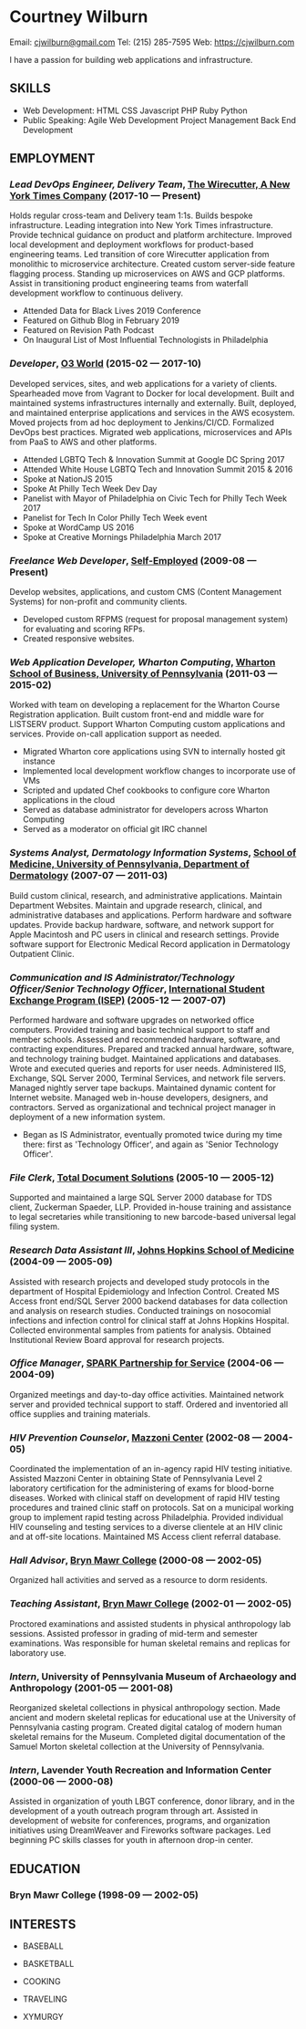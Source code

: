 Courtney Wilburn
============
Email: cjwilburn@gmail.com
Tel: (215) 285-7595
Web: https://cjwilburn.com

I have a passion for building web applications and infrastructure.

## SKILLS

  - Web Development: HTML CSS Javascript PHP Ruby Python 
  - Public Speaking: Agile Web Development Project Management Back End Development 

## EMPLOYMENT

### *Lead DevOps Engineer, Delivery Team*, [The Wirecutter, A New York Times Company](https://thewirecutter.com) (2017-10 — Present)

Holds regular cross-team and Delivery team 1:1s. Builds bespoke infrastructure. Leading integration into New York Times infrastructure. Provide technical guidance on product and platform architecture. Improved local development and deployment workflows for product-based engineering teams. Led transition of core Wirecutter application from monolithic to microservice architecture. Created custom server-side feature flagging process. Standing up microservices on AWS and GCP platforms. Assist in transitioning product engineering teams from waterfall development workflow to continuous delivery.
  - Attended Data for Black Lives 2019 Conference
  - Featured on Github Blog in February 2019
  - Featured on Revision Path Podcast
  - On Inaugural List of Most Influential Technologists in Philadelphia

### *Developer*, [O3 World](https://o3world.com) (2015-02 — 2017-10)

Developed services, sites, and web applications for a variety of clients. Spearheaded move from Vagrant to Docker for local development. Built and maintained systems infrastructures internally and externally. Built, deployed, and maintained enterprise applications and services in the AWS ecosystem. Moved projects from ad hoc deployment to Jenkins/CI/CD. Formalized DevOps best practices. Migrated web applications, microservices and APIs from PaaS to AWS and other platforms.
  - Attended LGBTQ Tech & Innovation Summit at Google DC Spring 2017
  - Attended White House LGBTQ Tech and Innovation Summit 2015 & 2016
  - Spoke at NationJS 2015
  - Spoke At Philly Tech Week Dev Day
  - Panelist with Mayor of Philadelphia on Civic Tech for Philly Tech Week 2017
  - Panelist for Tech In Color Philly Tech Week event
  - Spoke at WordCamp US 2016
  - Spoke at Creative Mornings Philadelphia March 2017

### *Freelance Web Developer*, [Self-Employed](http://cjwilburn.com) (2009-08 — Present)

Develop websites, applications, and custom CMS (Content Management Systems) for non-profit and community clients.
  - Developed custom RFPMS (request for proposal management system) for evaluating and scoring RFPs.
  - Created responsive websites.

### *Web Application Developer, Wharton Computing*, [Wharton School of Business, University of Pennsylvania](http://wharton.upenn.edu) (2011-03 — 2015-02)

Worked with team on developing a replacement for the Wharton Course Registration application. Built custom front-end and middle ware for LISTSERV product. Support Wharton Computing custom applications and services. Provide on-call application support as needed.
  - Migrated Wharton core applications using SVN to internally hosted git instance
  - Implemented local development workflow changes to incorporate use of VMs
  - Scripted and updated Chef cookbooks to configure core Wharton applications in the cloud
  - Served as database administrator for developers across Wharton Computing
  - Served as a moderator on official git IRC channel

### *Systems Analyst, Dermatology Information Systems*, [School of Medicine, University of Pennsylvania, Department of Dermatology](https://www.med.upenn.edu) (2007-07 — 2011-03)

Build custom clinical, research, and administrative applications. Maintain Department Websites. Maintain and upgrade research, clinical, and administrative databases and applications. Perform hardware and software updates.  Provide backup hardware, software, and network support for Apple Macintosh and PC users in clinical and research settings. Provide software support for Electronic Medical Record application in Dermatology Outpatient Clinic.

### *Communication and IS Administrator/Technology Officer/Senior Technology Officer*, [International Student Exchange Program (ISEP)](https://www.isepstudyabroad.org/) (2005-12 — 2007-07)

  Performed hardware and software upgrades on networked office computers. Provided training and basic technical support to staff and member schools. Assessed and recommended hardware, software, and contracting expenditures. Prepared and tracked annual hardware, software, and technology training budget. Maintained applications and databases. Wrote and executed queries and reports for user needs. Administered IIS, Exchange, SQL Server 2000, Terminal Services, and network file servers. Managed nightly server tape backups. Maintained dynamic content for Internet website. Managed web in-house developers, designers, and contractors. Served as organizational and technical project manager in deployment of a new information system.
  - Began as IS Administrator, eventually promoted twice during my time there: first as 'Technology Officer', and again as 'Senior Technology Officer'.

### *File Clerk*, [Total Document Solutions](http://www.totaldocuments.com/) (2005-10 — 2005-12)

Supported and maintained a large SQL Server 2000 database for TDS client, Zuckerman Spaeder, LLP. Provided in-house training and assistance to legal secretaries while transitioning to new barcode-based universal legal filing system.

### *Research Data Assistant III*, [Johns Hopkins School of Medicine](http://www.hopkinsmedicine.org/som/) (2004-09 — 2005-09)

Assisted with research projects and developed study protocols in the department of Hospital Epidemiology and Infection Control. Created MS Access front end/SQL Server 2000 backend databases for data collection and analysis on research studies. Conducted trainings on nosocomial infections and infection control for clinical staff at Johns Hopkins Hospital. Collected environmental samples from patients for analysis. Obtained Institutional Review Board approval for research projects.

### *Office Manager*, [SPARK Partnership for Service](http://www.sparkpfs.org/) (2004-06 — 2004-09)

Organized meetings and day-to-day office activities. Maintained network server and provided technical support to staff. Ordered and inventoried all office supplies and training materials.

### *HIV Prevention Counselor*, [Mazzoni Center](http://mazzonicenter.org) (2002-08 — 2004-05)

Coordinated the implementation of an in-agency rapid HIV testing initiative. Assisted Mazzoni Center in obtaining State of Pennsylvania Level 2 laboratory certification for the administering of exams for blood-borne diseases.  Worked with clinical staff on development of rapid HIV testing procedures and trained clinic staff on protocols.  Sat on a municipal working group to implement rapid testing across Philadelphia. Provided individual HIV counseling and testing services to a diverse clientele at an HIV clinic and at off-site locations.  Maintained MS Access client referral database.

### *Hall Advisor*, [Bryn Mawr College](https://brynmawr.edu) (2000-08 — 2002-05)

Organized hall activities and served as a resource to dorm residents.

### *Teaching Assistant*, [Bryn Mawr College](https://brynmawr.edu) (2002-01 — 2002-05)

Proctored examinations and assisted students in physical anthropology lab sessions. Assisted professor in grading of mid-term and semester examinations. Was responsible for human skeletal remains and replicas for laboratory use.

### *Intern*, University of Pennsylvania Museum of Archaeology and Anthropology (2001-05 — 2001-08)

Reorganized skeletal collections in physical anthropology section. Made ancient and modern skeletal replicas for educational use at the University of Pennsylvania casting program. Created digital catalog of modern human skeletal remains for the Museum. Completed digital documentation of the Samuel Morton skeletal collection at the University of Pennsylvania.

### *Intern*, Lavender Youth Recreation and Information Center (2000-06 — 2000-08)

Assisted in organization of youth LBGT conference, donor library, and in the development of a youth outreach program through art.  Assisted in development of website for conferences, programs, and organization initiatives using DreamWeaver and Fireworks software packages. Led beginning PC skills classes for youth in afternoon drop-in center.




## EDUCATION

### Bryn Mawr College (1998-09 — 2002-05)













## INTERESTS

- BASEBALL

- BASKETBALL

- COOKING

- TRAVELING

- XYMURGY


